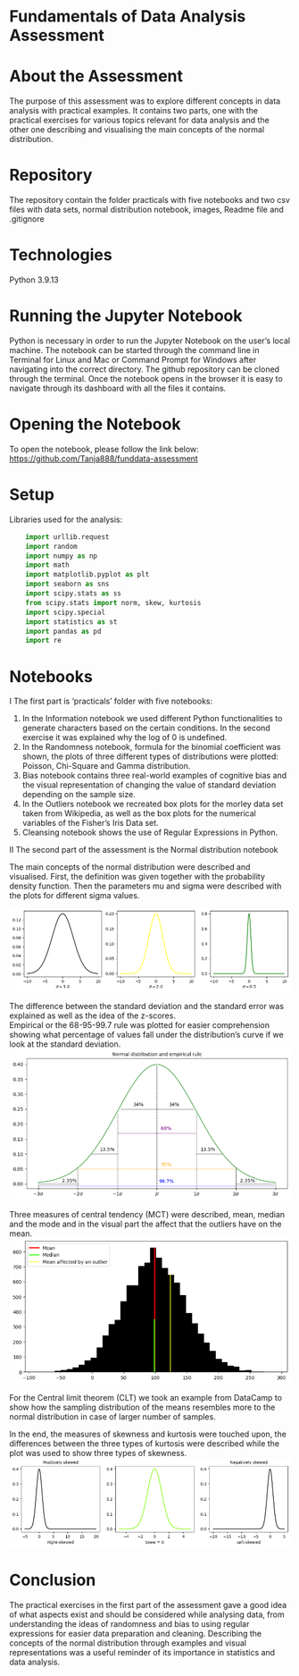 # Fundamentals of Data Analysis Assessment
# About the Assessment
The purpose of this assessment was to explore different concepts in data analysis with practical examples. It contains two parts, one with the practical exercises for various topics relevant for data analysis and the other one describing and visualising the main concepts of the normal distribution. 

# Repository
The repository contain the folder practicals with five notebooks and two csv files with data sets, normal distribution notebook, images, Readme file and .gitignore

# Technologies
Python 3.9.13

# Running the Jupyter Notebook
Python is necessary in order to run the Jupyter Notebook on the user’s local machine. The notebook can be started through the command line in Terminal for Linux and Mac or Command Prompt for Windows after navigating into the correct directory. The github repository can be cloned through the terminal. Once the notebook opens in the browser it is easy to navigate through its dashboard with all the files it contains. 

# Opening the Notebook
To open the notebook, please follow the link below: 
https://github.com/Tanja888/funddata-assessment

# Setup
Libraries used for the analysis:
```python
    import urllib.request
    import random
    import numpy as np
    import math
    import matplotlib.pyplot as plt
    import seaborn as sns
    import scipy.stats as ss
    from scipy.stats import norm, skew, kurtosis
    import scipy.special
    import statistics as st
    import pandas as pd
    import re
```

# Notebooks
I The first part is ‘practicals’ folder with five notebooks:  
 1.	In the Information notebook we used different Python functionalities to generate characters based on the certain conditions. In the second exercise it was explained why the log of 0 is undefined.  
 2.	In the Randomness notebook, formula for the binomial coefficient was shown, the plots of three different types of distributions were plotted: Poisson, Chi-Square and Gamma distribution.  
 3.	Bias notebook contains three real-world examples of cognitive bias and the visual representation of changing the value of standard deviation depending on the sample size.   
 4.	In the Outliers notebook we recreated box plots for the morley data set taken from Wikipedia, as well as the box plots for the numerical variables of the Fisher’s Iris Data set. 
 5.	Cleansing notebook shows the use of Regular Expressions in Python.   

II The second part of the assessment is the Normal distribution notebook 

The main concepts of the normal distribution were described and visualised. First, the definition was given together with the probability density function. Then the parameters mu and sigma were described with the plots for different sigma values. 

![sigma](https://github.com/Tanja888/funddata-assessment/blob/main/images/sigma.png)

The difference between the standard deviation and the standard error was explained as well as the idea of the z-scores.   
Empirical or the 68-95-99.7 rule was plotted for easier comprehension showing what percentage of values fall under the distribution’s curve if we look at the standard deviation. 
![empirical_rule](https://github.com/Tanja888/funddata-assessment/blob/main/images/empirical_rule.png)

Three measures of central tendency (MCT) were described, mean, median and the mode and in the visual part the affect that the outliers have on the mean.   
![mct](https://github.com/Tanja888/funddata-assessment/blob/main/images/mct.png)

For the Central limit theorem (CLT) we took an example from DataCamp to show how the sampling distribution of the means resembles more to the normal distribution in case of larger number of samples. 

In the end, the measures of skewness and kurtosis were touched upon, the differences between the three types of kurtosis were described while the plot was used to show three types of skewness.
![skewness](https://github.com/Tanja888/funddata-assessment/blob/main/images/skewness.png)  

# Conclusion
The practical exercises in the first part of the assessment gave a good idea of what aspects exist and should be considered while analysing data, from understanding the ideas of randomness and bias to using regular expressions for easier data preparation and cleaning. Describing the concepts of the normal distribution through examples and visual representations was a useful reminder of its importance in statistics and data analysis. 


[def]: https://github.com/Tanja888/funddata-assessment/blob/main/images/sigma.png
[def2]: https://github.com/Tanja888/funddata-assessment/blob/main/images/empirical_rule.png
[def3]: https://github.com/Tanja888/funddata-assessment/blob/main/images/mct.png
[def4]: https://github.com/Tanja888/funddata-assessment/blob/main/images/skewness.png